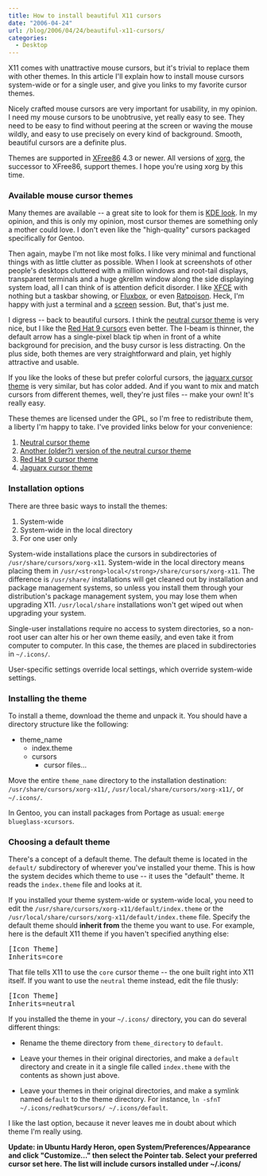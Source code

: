 ```yaml
---
title: How to install beautiful X11 cursors
date: "2006-04-24"
url: /blog/2006/04/24/beautiful-x11-cursors/
categories:
  - Desktop
---
```

X11 comes with unattractive mouse cursors, but it's trivial to replace them with other themes. In this article I'll explain how to install mouse cursors system-wide or for a single user, and give you links to my favorite cursor themes.

Nicely crafted mouse cursors are very important for usability, in my opinion. I need my mouse cursors to be unobtrusive, yet really easy to see. They need to be easy to find without peering at the screen or waving the mouse wildly, and easy to use precisely on every kind of background. Smooth, beautiful cursors are a definite plus.

Themes are supported in [XFree86][1] 4.3 or newer. All versions of [xorg][2], the successor to XFree86, support themes. I hope you're using xorg by this time.

### Available mouse cursor themes

Many themes are available -- a great site to look for them is [KDE look][3]. In my opinion, and this is only my opinion, most cursor themes are something only a mother could love. I don't even like the "high-quality" cursors packaged specifically for Gentoo.

Then again, maybe I'm not like most folks. I like very minimal and functional things with as little clutter as possible. When I look at screenshots of other people's desktops cluttered with a million windows and root-tail displays, transparent terminals and a huge gkrellm window along the side displaying system load, all I can think of is attention deficit disorder. I like [XFCE][4] with nothing but a taskbar showing, or [Fluxbox][5], or even [Ratpoison][6]. Heck, I'm happy with just a terminal and a [screen][7] session. But, that's just me.

I digress -- back to beautiful cursors. I think the [neutral cursor theme][8] is very nice, but I like the [Red Hat 9 cursors][9] even better. The I-beam is thinner, the default arrow has a single-pixel black tip when in front of a white background for precision, and the busy cursor is less distracting. On the plus side, both themes are very straightforward and plain, yet highly attractive and usable.

If you like the looks of these but prefer colorful cursors, the [jaguarx cursor theme][10] is very similar, but has color added. And if you want to mix and match cursors from different themes, well, they're just files -- make your own! It's really easy.

These themes are licensed under the GPL, so I'm free to redistribute them, a liberty I'm happy to take. I've provided links below for your convenience:

1.  [Neutral cursor theme][11]
2.  [Another (older?) version of the neutral cursor theme][12]
3.  [Red Hat 9 cursor theme][13]
4.  [Jaguarx cursor theme][14]

### Installation options

There are three basic ways to install the themes:

1.  System-wide
2.  System-wide in the local directory
3.  For one user only

System-wide installations place the cursors in subdirectories of `/usr/share/cursors/xorg-x11`. System-wide in the local directory means placing them in `/usr/<strong>local</strong>/share/cursors/xorg-x11`. The difference is `/usr/share/` installations will get cleaned out by installation and package management systems, so unless you install them through your distribution's package management system, you may lose them when upgrading X11. `/usr/local/share` installations won't get wiped out when upgrading your system.

Single-user installations require no access to system directories, so a non-root user can alter his or her own theme easily, and even take it from computer to computer. In this case, the themes are placed in subdirectories in `~/.icons/`.

User-specific settings override local settings, which override system-wide settings.

### Installing the theme

To install a theme, download the theme and unpack it. You should have a directory structure like the following:

*   theme_name 
    *   index.theme
    *   cursors 
        *   cursor files&#8230;

Move the entire `theme_name` directory to the installation destination: `/usr/share/cursors/xorg-x11/`, `/usr/local/share/cursors/xorg-x11/`, or `~/.icons/`.

In Gentoo, you can install packages from Portage as usual: `emerge blueglass-xcursors`.

### Choosing a default theme

There's a concept of a default theme. The default theme is located in the `default/` subdirectory of wherever you've installed your theme. This is how the system decides which theme to use -- it uses the "default" theme. It reads the `index.theme` file and looks at it.

If you installed your theme system-wide or system-wide local, you need to edit the `/usr/share/cursors/xorg-x11/default/index.theme` or the `/usr/local/share/cursors/xorg-x11/default/index.theme` file. Specify the default theme should **inherit from** the theme you want to use. For example, here is the default X11 theme if you haven't specified anything else:

<pre>[Icon Theme]
Inherits=core</pre>

That file tells X11 to use the `core` cursor theme -- the one built right into X11 itself. If you want to use the `neutral` theme instead, edit the file thusly:

<pre>[Icon Theme]
Inherits=neutral</pre>

If you installed the theme in your `~/.icons/` directory, you can do several different things:

*   Rename the theme directory from `theme_directory` to `default`.
*   Leave your themes in their original directories, and make a `default` directory and create in it a single file called `index.theme` with the contents as shown just above.
*   Leave your themes in their original directories, and make a symlink named `default` to the theme directory. For instance, `ln -sfnT ~/.icons/redhat9cursors/ ~/.icons/default`. </ul> 
    I like the last option, because it never leaves me in doubt about which theme I'm really using.
    
    **Update: in Ubuntu Hardy Heron, open System/Preferences/Appearance and click "Customize&#8230;" then select the Pointer tab. Select your preferred cursor set here. The list will include cursors installed under ~/.icons/**

 [1]: http://www.xfree86.org/
 [2]: http://www.x.org/
 [3]: http://www.kde-look.org/?xcontentmode=36
 [4]: http://www.xfce.org
 [5]: http://fluxbox.sourceforge.net
 [6]: http://www.nongnu.org/ratpoison/
 [7]: http://www.gnu.org/software/screen/
 [8]: http://www.kde-look.org/content/show.php?content=28310
 [9]: http://www.kde-look.org/content/show.php?content=5600
 [10]: http://www.kde-look.org/content/show.php?content=6679
 [11]: http://www.xaprb.com/articles/neutral.tar.gz
 [12]: http://www.xaprb.com/articles/neutral-old.tar.gz
 [13]: http://www.xaprb.com/articles/redhat9cursors.tar.gz
 [14]: http://www.xaprb.com/articles/jaguarx.tar.gz
